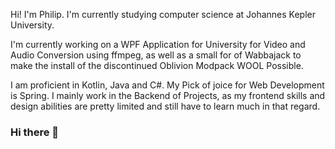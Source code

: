 Hi! I'm Philip. I'm currently studying computer science at Johannes Kepler University.

I'm currently working on a WPF Application for University for Video and Audio Conversion using ffmpeg,
as well as a small for of Wabbajack to make the install of the discontinued Oblivion Modpack WOOL Possible.

I am proficient in Kotlin, Java and C#. My Pick of joice for Web Development is Spring. 
I mainly work in the Backend of Projects, as my frontend skills and design abilities are pretty limited and still have to learn much in that regard.

### Hi there 👋
